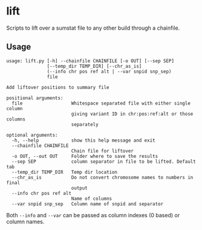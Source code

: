 # lift


Scripts to lift over a sumstat file to any other build through a chainfile.


## Usage


```
usage: lift.py [-h] --chainfile CHAINFILE [-o OUT] [--sep SEP]
               [--temp_dir TEMP_DIR] [--chr_as_is]
               (--info chr pos ref alt | --var snpid snp_sep)
               file

Add liftover positions to summary file

positional arguments:
  file                  Whitespace separated file with either single column
                        giving variant ID in chr:pos:ref:alt or those columns
                        separately

optional arguments:
  -h, --help            show this help message and exit
  --chainfile CHAINFILE
                        Chain file for liftover
  -o OUT, --out OUT     Folder where to save the results
  --sep SEP             column separator in file to be lifted. Default tab
  --temp_dir TEMP_DIR   Temp dir location
  --chr_as_is           Do not convert chromosome names to numbers in final
                        output
  --info chr pos ref alt
                        Name of columns
  --var snpid snp_sep   Column name of snpid and separator
```

Both `--info` and `--var` can be passed as column indexes (0 based) or column names.

